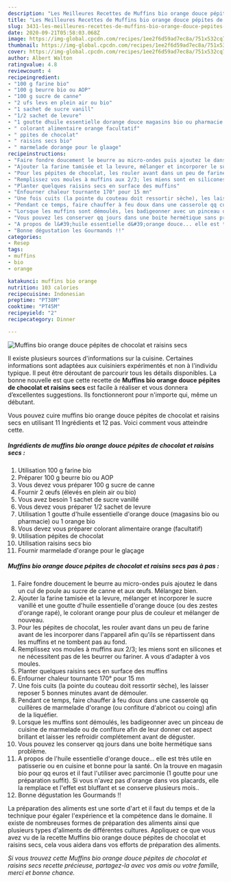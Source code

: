 ```yaml
---
description: "Les Meilleures Recettes de Muffins bio orange douce pépites de chocolat et raisins secs"
title: "Les Meilleures Recettes de Muffins bio orange douce pépites de chocolat et raisins secs"
slug: 3431-les-meilleures-recettes-de-muffins-bio-orange-douce-pepites-de-chocolat-et-raisins-secs
date: 2020-09-21T05:58:03.068Z
image: https://img-global.cpcdn.com/recipes/1ee2f6d59ad7ec8a/751x532cq70/muffins-bio-orange-douce-pepites-de-chocolat-et-raisins-secs-photo-principale-de-la-recette.jpg
thumbnail: https://img-global.cpcdn.com/recipes/1ee2f6d59ad7ec8a/751x532cq70/muffins-bio-orange-douce-pepites-de-chocolat-et-raisins-secs-photo-principale-de-la-recette.jpg
cover: https://img-global.cpcdn.com/recipes/1ee2f6d59ad7ec8a/751x532cq70/muffins-bio-orange-douce-pepites-de-chocolat-et-raisins-secs-photo-principale-de-la-recette.jpg
author: Albert Walton
ratingvalue: 4.8
reviewcount: 4
recipeingredient:
- "100 g farine bio"
- "100 g beurre bio ou AOP"
- "100 g sucre de canne"
- "2 ufs levs en plein air ou bio"
- "1 sachet de sucre vanill"
- "1/2 sachet de levure"
- "1 goutte dhuile essentielle dorange douce magasins bio ou pharmacie ou 1 orange bio"
- " colorant alimentaire orange facultatif"
- " ppites de chocolat"
- " raisins secs bio"
- " marmelade dorange pour le glaage"
recipeinstructions:
- "Faire fondre doucement le beurre au micro-ondes puis ajoutez le dans un cul de poule au sucre de canne et aux œufs. Mélangez bien."
- "Ajouter la farine tamisée et la levure, mélanger et incorporer le sucre vanillé et une goutte d&#39;huile essentielle d&#39;orange douce (ou des zestes d&#39;orange rapé), le colorant orange pour plus de couleur et mélanger de nouveau."
- "Pour les pépites de chocolat, les rouler avant dans un peu de farine avant de les incorporer dans l&#39;appareil afin qu&#39;ils se répartissent dans les muffins et ne tombent pas au fond."
- "Remplissez vos moules à muffins aux 2/3; les miens sont en silicones et ne nécessitent pas de les beurrer ou fariner. A vous d&#39;adapter à vos moules."
- "Planter quelques raisins secs en surface des muffins"
- "Enfourner chaleur tournante 170° pour 15 mn"
- "Une fois cuits (la pointe du couteau doit ressortir sèche), les laisser reposer 5 bonnes minutes avant de démouler."
- "Pendant ce temps, faire chauffer à feu doux dans une casserole qq cuillères de marmelade d&#39;orange (ou confiture d&#39;abricot ou coing) afin de la liquéfier."
- "Lorsque les muffins sont démoulés, les badigeonner avec un pinceau de cuisine de marmelade ou de confiture afin de leur donner cet aspect brillant et laisser les refroidir complétement avant de déguster."
- "Vous pouvez les conserver qq jours dans une boite hermétique sans problème."
- "A propos de l&#39;huile essentielle d&#39;orange douce... elle est très utile en patisserie ou en cuisine et bonne pour la santé. On la trouve en magasin bio pour qq euros et il faut l&#39;utiliser avec parcimonie (1 goutte pour une préparation suffit). Si vous n&#39;avez pas d&#39;orange dans vos placards, elle la remplace et l&#39;effet est bluffant et se conserve plusieurs mois.."
- "Bonne dégustation les Gourmands !!"
categories:
- Resep
tags:
- muffins
- bio
- orange

katakunci: muffins bio orange 
nutrition: 103 calories
recipecuisine: Indonesian
preptime: "PT38M"
cooktime: "PT45M"
recipeyield: "2"
recipecategory: Dinner

---
```



![Muffins bio orange douce pépites de chocolat et raisins secs](https://img-global.cpcdn.com/recipes/1ee2f6d59ad7ec8a/751x532cq70/muffins-bio-orange-douce-pepites-de-chocolat-et-raisins-secs-photo-principale-de-la-recette.jpg)

Il existe plusieurs sources d'informations sur la cuisine. Certaines informations sont adaptées aux cuisiniers expérimentés et non à l'individu typique. Il peut être déroutant de parcourir tous les détails disponibles. La bonne nouvelle est que cette recette de <strong> Muffins bio orange douce pépites de chocolat et raisins secs </strong> est facile à réaliser et vous donnera d’excellentes suggestions. Ils fonctionneront pour n'importe qui, même un débutant.

<!--inarticleads1-->

Vous pouvez cuire muffins bio orange douce pépites de chocolat et raisins secs en utilisant 11 Ingrédients et 12 pas. Voici comment vous atteindre cette.

##### Ingrédients de muffins bio orange douce pépites de chocolat et raisins secs :

1. Utilisation 100 g farine bio
1. Préparer 100 g beurre bio ou AOP
1. Vous devez vous préparer 100 g sucre de canne
1. Fournir 2 œufs (élevés en plein air ou bio)
1. Vous avez besoin 1 sachet de sucre vanillé
1. Vous devez vous préparer 1/2 sachet de levure
1. Utilisation 1 goutte d&#39;huile essentielle d&#39;orange douce (magasins bio ou pharmacie) ou 1 orange bio
1. Vous devez vous préparer  colorant alimentaire orange (facultatif)
1. Utilisation  pépites de chocolat
1. Utilisation  raisins secs bio
1. Fournir  marmelade d&#39;orange pour le glaçage




<!--inarticleads2-->

##### Muffins bio orange douce pépites de chocolat et raisins secs pas à pas :

1. Faire fondre doucement le beurre au micro-ondes puis ajoutez le dans un cul de poule au sucre de canne et aux œufs. Mélangez bien.
1. Ajouter la farine tamisée et la levure, mélanger et incorporer le sucre vanillé et une goutte d&#39;huile essentielle d&#39;orange douce (ou des zestes d&#39;orange rapé), le colorant orange pour plus de couleur et mélanger de nouveau.
1. Pour les pépites de chocolat, les rouler avant dans un peu de farine avant de les incorporer dans l&#39;appareil afin qu&#39;ils se répartissent dans les muffins et ne tombent pas au fond.
1. Remplissez vos moules à muffins aux 2/3; les miens sont en silicones et ne nécessitent pas de les beurrer ou fariner. A vous d&#39;adapter à vos moules.
1. Planter quelques raisins secs en surface des muffins
1. Enfourner chaleur tournante 170° pour 15 mn
1. Une fois cuits (la pointe du couteau doit ressortir sèche), les laisser reposer 5 bonnes minutes avant de démouler.
1. Pendant ce temps, faire chauffer à feu doux dans une casserole qq cuillères de marmelade d&#39;orange (ou confiture d&#39;abricot ou coing) afin de la liquéfier.
1. Lorsque les muffins sont démoulés, les badigeonner avec un pinceau de cuisine de marmelade ou de confiture afin de leur donner cet aspect brillant et laisser les refroidir complétement avant de déguster.
1. Vous pouvez les conserver qq jours dans une boite hermétique sans problème.
1. A propos de l&#39;huile essentielle d&#39;orange douce... elle est très utile en patisserie ou en cuisine et bonne pour la santé. On la trouve en magasin bio pour qq euros et il faut l&#39;utiliser avec parcimonie (1 goutte pour une préparation suffit). Si vous n&#39;avez pas d&#39;orange dans vos placards, elle la remplace et l&#39;effet est bluffant et se conserve plusieurs mois..
1. Bonne dégustation les Gourmands !!




<!--inarticleads1-->

<p>
La préparation des aliments est une sorte d'art et il faut du temps et de la technique pour égaler l'expérience et la compétence dans le domaine. Il existe de nombreuses formes de préparation des aliments ainsi que plusieurs types d'aliments de différentes cultures. Appliquez ce que vous avez vu de la recette Muffins bio orange douce pépites de chocolat et raisins secs, cela vous aidera dans vos efforts de préparation des aliments.
</p>

<p>
<i>Si vous trouvez cette Muffins bio orange douce pépites de chocolat et raisins secs recette précieuse, partagez-la avec vos amis ou votre famille, merci et bonne chance.</i>
</p>
